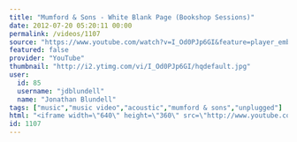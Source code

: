 ```yaml
---
title: "Mumford & Sons - White Blank Page (Bookshop Sessions)"
date: 2012-07-20 05:20:11 00:00
permalink: /videos/1107
source: "https://www.youtube.com/watch?v=I_Od0PJp6GI&feature=player_embedded"
featured: false
provider: "YouTube"
thumbnail: "http://i2.ytimg.com/vi/I_Od0PJp6GI/hqdefault.jpg"
user:
  id: 85
  username: "jdblundell"
  name: "Jonathan Blundell"
tags: ["music","music video","acoustic","mumford & sons","unplugged"]
html: "<iframe width=\"640\" height=\"360\" src=\"http://www.youtube.com/embed/I_Od0PJp6GI?wmode=transparent&fs=1&feature=oembed\" frameborder=\"0\" allowfullscreen></iframe>"
id: 1107
---
```


